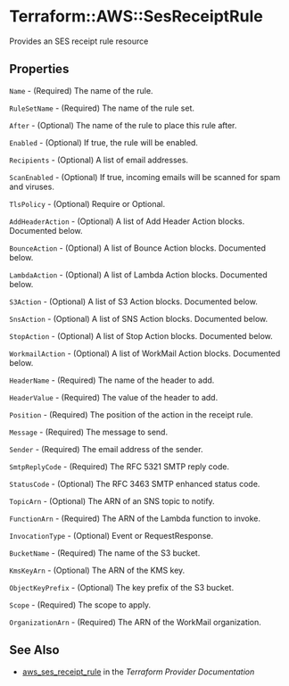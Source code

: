 # Terraform::AWS::SesReceiptRule

Provides an SES receipt rule resource

## Properties

`Name` - (Required) The name of the rule.

`RuleSetName` - (Required) The name of the rule set.

`After` - (Optional) The name of the rule to place this rule after.

`Enabled` - (Optional) If true, the rule will be enabled.

`Recipients` - (Optional) A list of email addresses.

`ScanEnabled` - (Optional) If true, incoming emails will be scanned for spam and viruses.

`TlsPolicy` - (Optional) Require or Optional.

`AddHeaderAction` - (Optional) A list of Add Header Action blocks. Documented below.

`BounceAction` - (Optional) A list of Bounce Action blocks. Documented below.

`LambdaAction` - (Optional) A list of Lambda Action blocks. Documented below.

`S3Action` - (Optional) A list of S3 Action blocks. Documented below.

`SnsAction` - (Optional) A list of SNS Action blocks. Documented below.

`StopAction` - (Optional) A list of Stop Action blocks. Documented below.

`WorkmailAction` - (Optional) A list of WorkMail Action blocks. Documented below.

`HeaderName` - (Required) The name of the header to add.

`HeaderValue` - (Required) The value of the header to add.

`Position` - (Required) The position of the action in the receipt rule.

`Message` - (Required) The message to send.

`Sender` - (Required) The email address of the sender.

`SmtpReplyCode` - (Required) The RFC 5321 SMTP reply code.

`StatusCode` - (Optional) The RFC 3463 SMTP enhanced status code.

`TopicArn` - (Optional) The ARN of an SNS topic to notify.

`FunctionArn` - (Required) The ARN of the Lambda function to invoke.

`InvocationType` - (Optional) Event or RequestResponse.

`BucketName` - (Required) The name of the S3 bucket.

`KmsKeyArn` - (Optional) The ARN of the KMS key.

`ObjectKeyPrefix` - (Optional) The key prefix of the S3 bucket.

`Scope` - (Required) The scope to apply.

`OrganizationArn` - (Required) The ARN of the WorkMail organization.


## See Also

* [aws_ses_receipt_rule](https://www.terraform.io/docs/providers/aws/r/ses_receipt_rule.html) in the _Terraform Provider Documentation_